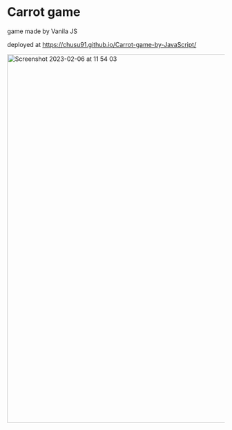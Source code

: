 # Carrot game

game made by Vanila JS

deployed at https://chusu91.github.io/Carrot-game-by-JavaScript/

<img width="853" alt="Screenshot 2023-02-06 at 11 54 03" src="https://user-images.githubusercontent.com/79313766/216942581-725fd5aa-63a4-436d-8df3-a9827c6eeda0.png">
